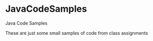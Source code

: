 JavaCodeSamples
===============

Java Code Samples


These are just some small samples of code from class assignments
